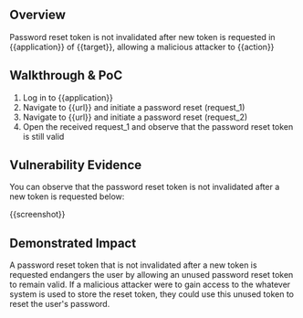 ## Overview
<!--
Provide a 1-2 sentence description - see http://cveproject.github.io/docs/content/key-details-phrasing.pdf for tips

This format is a good guide:
[VULNTYPE] in [COMPONENT] in [APPLICATION] allows [ATTACKER] to [IMPACT] via [VECTOR]


-->
Password reset token is not invalidated after new token is requested in {{application}} of {{target}}, allowing a malicious attacker to {{action}}

## Walkthrough & PoC
<!--
Provide a step-by-step walkthrough on how to access the vulnerable injection point, and how to exploit the vulnerability.
Adding a dot-pointed walkthrough with relevant screenshots will speed triage time and result in faster rewards!

Example:

1. Login to in-scope asset at <www.inscope.com/login>
1. Browse to account page
1. Modify ID token to add single quote
1. View error which states 'SQL Syntax Error'
1. Replace ID value with `1' waitfor delay '00:00:10'; `
-->
1. Log in to {{application}}
1. Navigate to {{url}} and initiate a password reset (request_1)
1. Navigate to {{url}} and initiate a password reset (request_2)
1. Open the received request_1 and observe that the password reset token is still valid


## Vulnerability Evidence
<!--
Your submission MUST include evidence of the vulnerability and not be theoretical in nature.

For a reset password token that is not invalidated after a new token is requested, please post a screenshot or video that shows that the token remains valid even after a new token is requested.
-->

You can observe that the password reset token is not invalidated after a new token is requested below:

{{screenshot}}
## Demonstrated Impact
<!--
Envision how a reset password token that is not invalidated after a new token is requested could endanger the user account. If a malicious action is possible, provide a full proof-of-concept here.
-->

A password reset token that is not invalidated after a new token is requested endangers the user by allowing an unused password reset token to remain valid. If a malicious attacker were to gain access to the whatever system is used to store the reset token, they could use this unused token to reset the user's password.
